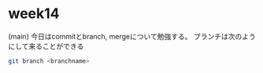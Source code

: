# week14

(main) 今日はcommitとbranch, mergeについて勉強する。
ブランチは次のようにして来ることができる
``` zsh
git branch <branchname>
```
